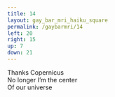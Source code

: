 ```yaml
---
title: 14
layout: gay_bar_mri_haiku_square
permalink: /gaybarmri/14
left: 20
right: 15
up: 7
down: 21
---
```

Thanks Copernicus  
No longer I’m the center  
Of our universe
